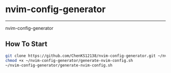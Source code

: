 # nvim-config-generator
---
nvim-config-generator


## How To Start

```sh
git clone https://github.com/ChenKS12138/nvim-config-generator.git ~/nvim-config-generator
chmod +x ~/nvim-config-generator/generate-nvim-config.sh
~/nvim-config-generator/generate-nvim-config.sh
```

